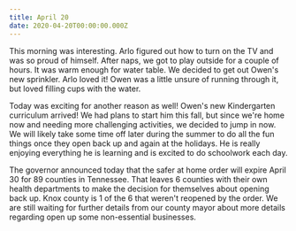 ```yaml
---
title: April 20
date: 2020-04-20T00:00:00.000Z
---
```

This morning was interesting. Arlo figured out how to turn on the TV and was so proud of himself. After naps, we got to play outside for a couple of hours. It was warm enough for water table. We decided to get out Owen's new sprinkler. Arlo loved it! Owen was a little unsure of running through it, but loved filling cups with the water.

Today was exciting for another reason as well! Owen's new Kindergarten curriculum arrived! We had plans to start him this fall, but since we're home now and needing more challenging activities, we decided to jump in now. We will likely take some time off later during the summer to do all the fun things once they open back up and again at the holidays. He is really enjoying everything he is learning and is excited to do schoolwork each day. 

The governor announced today that the safer at home order will expire April 30 for 89 counties in Tennessee. That leaves 6 counties with their own health departments to make the decision for themselves about opening back up. Knox county is 1 of the 6 that weren't reopened by the order. We are still waiting for further details from our county mayor about more details regarding open up some non-essential businesses.